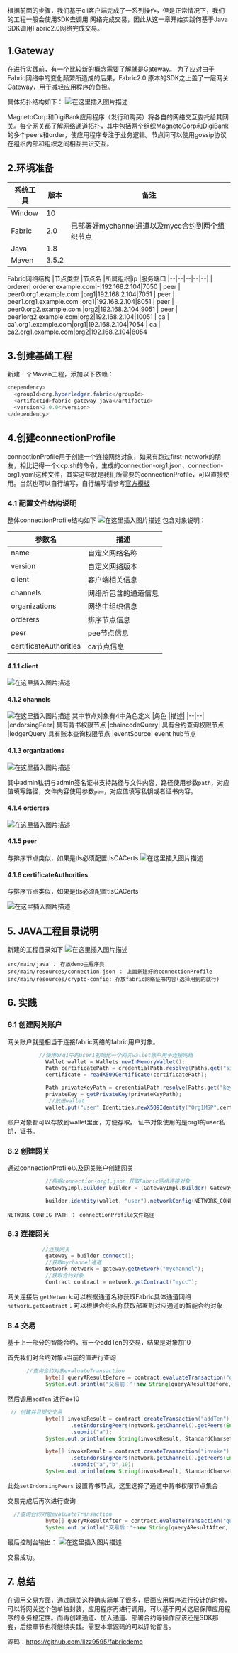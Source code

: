 

根据前面的步骤，我们基于cli客户端完成了一系列操作，但是正常情况下，我们的工程一般会使用SDK去调用
网络完成交易，因此从这一章开始实践何基于Java SDK调用Fabric2.0网络完成交易。

## 1.Gateway
在进行实践前，有一个比较新的概念需要了解就是Gateway。
为了应对由于Fabric网络中的变化频繁所造成的后果，Fabric2.0 原本的SDK之上盖了一层网关Gateway，用于减轻应用程序的负担。

具体拓扑结构如下：
![在这里插入图片描述](https://img-blog.csdnimg.cn/20200222214525147.png?x-oss-process=image/watermark,type_ZmFuZ3poZW5naGVpdGk,shadow_10,text_aHR0cHM6Ly9ibG9nLmNzZG4ubmV0L3FxXzI4NTQwNDQz,size_16,color_FFFFFF,t_70)

MagnetoCorp和DigiBank应用程序（发行和购买）将各自的网络交互委托给其网关。每个网关都了解网络通道拓扑，其中包括两个组织MagnetoCorp和DigiBank的多个peers和order，使应用程序专注于业务逻辑。节点间可以使用gossip协议在组织内部和组织之间相互共识交互。

## 2.环境准备
|系统工具  |版本  |备注
|--|--|--|
| Window | 10 |
| Fabric | 2.0 |已部署好mychannel通道以及mycc合约到两个组织节点
| Java | 1.8 |
| Maven | 3.5.2 |

Fabric网络结构
|节点类型 |节点名 |所属组织|ip  |服务端口
|--|--|--|--|--|
| orderer| orderer.example.com|-|192.168.2.104|7050
| peer | peer0.org1.example.com |org1|192.168.2.104|7051
| peer | peer1.org1.example.com |org1|192.168.2.104|8051
| peer | peer0.org2.example.com |org2|192.168.2.104|9051
| peer | peer1org2.example.com|org2|192.168.2.104|10051
| ca | ca1.org1.example.com|org1|192.168.2.104|7054
| ca | ca2.org1.example.com|org2|192.168.2.104|8054

## 3.创建基础工程
新建一个Maven工程，添加以下依赖：

```java
<dependency>
  <groupId>org.hyperledger.fabric</groupId>
  <artifactId>fabric-gateway-java</artifactId>
  <version>2.0.0</version>
</dependency>
```

## 4.创建connectionProfile
connectionProfile用于创建一个连接网络对象，如果有跑过first-network的朋友，相比记得一个ccp.sh的命令，生成的connection-org1.json、connection-org1.yaml这种文件，其实这些就是我们所需要的connectionProfile，可以直接使用。当然也可以自行编写，自行编写请参考[官方模板](https://hyperledger-fabric.readthedocs.io/en/release-2.0/developapps/connectionprofile.html)

### 4.1 配置文件结构说明
整体connectionProfile结构如下
![在这里插入图片描述](https://img-blog.csdnimg.cn/20200222221024680.png?x-oss-process=image/watermark,type_ZmFuZ3poZW5naGVpdGk,shadow_10,text_aHR0cHM6Ly9ibG9nLmNzZG4ubmV0L3FxXzI4NTQwNDQz,size_16,color_FFFFFF,t_70)
包含对象说明：

|参数名 |描述|
|--|--|
|name|自定义网络名称
|version|自定义网络版本
|client|客户端相关信息
|channels|网络所包含的通道信息
|organizations|网络中组织信息
|orderers|排序节点信息
|peer|pee节点信息
|certificateAuthorities|ca节点信息

#### 4.1.1 client
![在这里插入图片描述](https://img-blog.csdnimg.cn/20200222221711506.png?x-oss-process=image/watermark,type_ZmFuZ3poZW5naGVpdGk,shadow_10,text_aHR0cHM6Ly9ibG9nLmNzZG4ubmV0L3FxXzI4NTQwNDQz,size_16,color_FFFFFF,t_70)

#### 4.1.2 channels
![在这里插入图片描述](https://img-blog.csdnimg.cn/20200222221838973.png?x-oss-process=image/watermark,type_ZmFuZ3poZW5naGVpdGk,shadow_10,text_aHR0cHM6Ly9ibG9nLmNzZG4ubmV0L3FxXzI4NTQwNDQz,size_16,color_FFFFFF,t_70)
其中节点对象有4中角色定义
|角色 |描述|
|--|--|
|endorsingPeer| 具有背书权限节点
|chaincodeQuery| 具有合约查询权限节点
|ledgerQuery|具有账本查询权限节点
|eventSource|  event hub节点

#### 4.1.3 organizations
![在这里插入图片描述](https://img-blog.csdnimg.cn/20200222222702232.png?x-oss-process=image/watermark,type_ZmFuZ3poZW5naGVpdGk,shadow_10,text_aHR0cHM6Ly9ibG9nLmNzZG4ubmV0L3FxXzI4NTQwNDQz,size_16,color_FFFFFF,t_70)

其中admin私钥与admin签名证书支持路径与文件内容，路径使用参数``path``，对应值填写路径，文件内容使用参数``pem``，对应值填写私钥或者证书内容。

#### 4.1.4 orderers
![在这里插入图片描述](https://img-blog.csdnimg.cn/20200222223321769.png?x-oss-process=image/watermark,type_ZmFuZ3poZW5naGVpdGk,shadow_10,text_aHR0cHM6Ly9ibG9nLmNzZG4ubmV0L3FxXzI4NTQwNDQz,size_16,color_FFFFFF,t_70)


#### 4.1.5 peer
与排序节点类似，如果是tls必须配置tlsCACerts
![在这里插入图片描述](https://img-blog.csdnimg.cn/2020022222343458.png?x-oss-process=image/watermark,type_ZmFuZ3poZW5naGVpdGk,shadow_10,text_aHR0cHM6Ly9ibG9nLmNzZG4ubmV0L3FxXzI4NTQwNDQz,size_16,color_FFFFFF,t_70)

#### 4.1.6 certificateAuthorities
与排序节点类似，如果是tls必须配置tlsCACerts

![在这里插入图片描述](https://img-blog.csdnimg.cn/20200222223623958.png?x-oss-process=image/watermark,type_ZmFuZ3poZW5naGVpdGk,shadow_10,text_aHR0cHM6Ly9ibG9nLmNzZG4ubmV0L3FxXzI4NTQwNDQz,size_16,color_FFFFFF,t_70)
## 5. JAVA工程目录说明
新建的工程目录如下
![在这里插入图片描述](https://img-blog.csdnimg.cn/20200222223714865.png?x-oss-process=image/watermark,type_ZmFuZ3poZW5naGVpdGk,shadow_10,text_aHR0cHM6Ly9ibG9nLmNzZG4ubmV0L3FxXzI4NTQwNDQz,size_16,color_FFFFFF,t_70)

    src/main/java ： 存放demo主程序类
    src/main/resources/connection.json ： 上面新建好的connectionProfile
    src/main/resources/crypto-config: 存放fabric网络证书内容(选择用到的就行)

## 6. 实践
### 6.1 创建网关账户
网关账户就是相当于连接fabric网络的fabric用户对象。

```java
          //使用org1中的user1初始化一个网关wallet账户用于连接网络
            Wallet wallet = Wallets.newInMemoryWallet();
            Path certificatePath = credentialPath.resolve(Paths.get("signcerts", "User1@org1.example.com-cert.pem"));
            certificate = readX509Certificate(certificatePath);

            Path privateKeyPath = credentialPath.resolve(Paths.get("keystore", "priv_sk"));
            privateKey = getPrivateKey(privateKeyPath);
             //放进wallet
            wallet.put("user",Identities.newX509Identity("Org1MSP",certificate,privateKey));
```

账户对象都可以存放到wallet里面，方便存取。
证书对象使用的是org1的user私钥，证书。

### 6.2 创建网关
通过connectionProfile以及网关账户创建网关

```java
 			//根据connection-org1.json 获取Fabric网络连接对象
            GatewayImpl.Builder builder = (GatewayImpl.Builder) Gateway.createBuilder();

            builder.identity(wallet, "user").networkConfig(NETWORK_CONFIG_PATH);
```

``NETWORK_CONFIG_PATH ： connectionProfile文件路径``
### 6.3 连接网关

```java
           //连接网关
            gateway = builder.connect();
            //获取mychannel通道
            Network network = gateway.getNetwork("mychannel");
            //获取合约对象
            Contract contract = network.getContract("mycc");
```

网关连接后
``getNetwork``:可以根据通道名称获取Fabric具体通道网络
``network.getContract``：可以根据合约名称获取部署到对应通道的智能合约对象

### 6.4 交易
基于上一部分的智能合约，有一个addTen的交易，结果是对象加10

首先我们对合约对象``a``当前的值进行查询

```java
      //查询合约对象evaluateTransaction
            byte[] queryAResultBefore = contract.evaluateTransaction("query","a");
            System.out.println("交易前："+new String(queryAResultBefore, StandardCharsets.UTF_8));
```
然后调用``addTen`` 进行a+10

```java
 // 创建并且提交交易 
            byte[] invokeResult = contract.createTransaction("addTen")
                    .setEndorsingPeers(network.getChannel().getPeers(EnumSet.of(Peer.PeerRole.ENDORSING_PEER)))
                    .submit("a");
            System.out.println(new String(invokeResult, StandardCharsets.UTF_8));

            byte[] invokeResult = contract.createTransaction("invoke")
                    .setEndorsingPeers(network.getChannel().getPeers(EnumSet.of(Peer.PeerRole.ENDORSING_PEER)))
                    .submit("a","b",10);
            System.out.println(new String(invokeResult, StandardCharsets.UTF_8));
```

此处``setEndorsingPeers`` 设置背书节点，这里选择了通道中背书权限节点集合

交易完成后再次进行查询

```java
  //查询合约对象evaluateTransaction
            byte[] queryAResultAfter = contract.evaluateTransaction("query","a");
            System.out.println("交易后："+new String(queryAResultAfter, StandardCharsets.UTF_8));
```


最后控制台输出：
![在这里插入图片描述](https://img-blog.csdnimg.cn/20200222225455136.png)

交易成功。

## 7. 总结
在调用交易方面，通过网关这种确实简单了很多，后面应用程序进行设计的时候，可以将网关这个包单独封装，应用程序再进行调用，可以基于网关这层保障应用程序的业务稳定性。而再创建通道、加入通道、部署合约等操作应该还是SDK那套，后续章节也将继续实践。需要本章源码的可以评论留言。

源码：https://github.com/llzz9595/fabricdemo